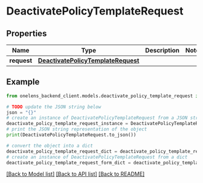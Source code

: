 # DeactivatePolicyTemplateRequest


## Properties

Name | Type | Description | Notes
------------ | ------------- | ------------- | -------------
**request** | [**DeactivatePolicyTemplateRequest**](DeactivatePolicyTemplateRequest.md) |  | 

## Example

```python
from onelens_backend_client.models.deactivate_policy_template_request import DeactivatePolicyTemplateRequest

# TODO update the JSON string below
json = "{}"
# create an instance of DeactivatePolicyTemplateRequest from a JSON string
deactivate_policy_template_request_instance = DeactivatePolicyTemplateRequest.from_json(json)
# print the JSON string representation of the object
print(DeactivatePolicyTemplateRequest.to_json())

# convert the object into a dict
deactivate_policy_template_request_dict = deactivate_policy_template_request_instance.to_dict()
# create an instance of DeactivatePolicyTemplateRequest from a dict
deactivate_policy_template_request_form_dict = deactivate_policy_template_request.from_dict(deactivate_policy_template_request_dict)
```
[[Back to Model list]](../README.md#documentation-for-models) [[Back to API list]](../README.md#documentation-for-api-endpoints) [[Back to README]](../README.md)


